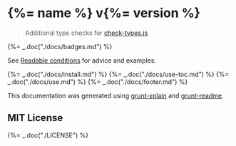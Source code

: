 # {%= name %} v{%= version %}

> Additional type checks for [check-types.js](https://github.com/philbooth/check-types.js)

{%= _.doc("./docs/badges.md") %}

See [Readable conditions](http://bahmutov.calepin.co/readable-conditions-using-check-typesjs.html)
for advice and examples.

{%= _.doc("./docs/install.md") %}
{%= _.doc("./docs/use-toc.md") %}
{%= _.doc("./docs/use.md") %}
{%= _.doc("./docs/footer.md") %}

This documentation was generated using [grunt-xplain](https://github.com/bahmutov/grunt-xplain)
and [grunt-readme](https://github.com/jonschlinkert/grunt-readme).

## MIT License

{%= _.doc("./LICENSE") %}

